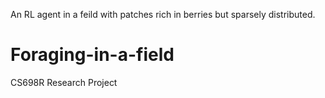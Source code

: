 An RL agent in  a feild with patches rich in berries but sparsely distributed.

# Foraging-in-a-field
CS698R Research Project
